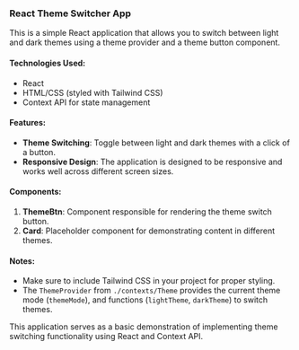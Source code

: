 ### React Theme Switcher App

This is a simple React application that allows you to switch between light and dark themes using a theme provider and a theme button component.

#### Technologies Used:
- React
- HTML/CSS (styled with Tailwind CSS)
- Context API for state management

#### Features:
- **Theme Switching**: Toggle between light and dark themes with a click of a button.
- **Responsive Design**: The application is designed to be responsive and works well across different screen sizes.

#### Components:
1. **ThemeBtn**: Component responsible for rendering the theme switch button.
2. **Card**: Placeholder component for demonstrating content in different themes.


#### Notes:
- Make sure to include Tailwind CSS in your project for proper styling.
- The `ThemeProvider` from `./contexts/Theme` provides the current theme mode (`themeMode`), and functions (`lightTheme`, `darkTheme`) to switch themes.

This application serves as a basic demonstration of implementing theme switching functionality using React and Context API.
